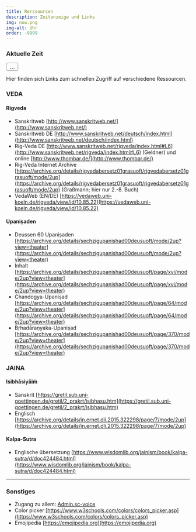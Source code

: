 ```yaml
---
title: Rerssourcen
description: Zeitanzeige und Links
img: now.png
img-alt: Uhr
order: -9999
---
```



### Aktuelle Zeit
<span id="page_utc" class="utc-time">...</span>

<script>
  var updateTime = ()=>{
    let page_utc = document && document.getElementById('page_utc');
    if (page_utc) {
      let date = new Date();
      let utc = `${date.toISOString().substring(11,16)} UTC`;
      page_utc.innerHTML = utc;
    }
  }
  setTimeout(updateTime, 1000);
  setInterval(updateTime, 20000);
</script>
<style>
.utc-time {
  font: Arial Black, Arial;
  font-size: larger;
  border: 1pt solid #888;
  border-radius: 0.25em;
  padding-left: 0.5em;
  padding-right: 0.5em;
}
</style>
 

Hier finden sich Links zum schnellen Zugriff auf verschiedene Ressourcen.

### VEDA

#### Rigveda
- Sanskritweb [http://www.sanskritweb.net/](http://www.sanskritweb.net/)
- Sanskritweb DE [http://www.sanskritweb.net/deutsch/index.html](http://www.sanskritweb.net/deutsch/index.html)
- Rig-Veda DE [http://www.sanskritweb.net/rigveda/index.html#L6](http://www.sanskritweb.net/rigveda/index.html#L6) (Geldner) und online [http://www.thombar.de/](http://www.thombar.de/)
- Rig-Veda Internet Archive [https://archive.org/details/rigvedabersetz01grasuoft/rigvedabersetz01grasuoft/mode/2up](https://archive.org/details/rigvedabersetz01grasuoft/rigvedabersetz01grasuoft/mode/2up) (Graßmann; hier nur 2.-8. Buch)  
- VedaWeb (EN/DE) [https://vedaweb.uni-koeln.de/rigveda/view/id/10.85.22](https://vedaweb.uni-koeln.de/rigveda/view/id/10.85.22)

#### Upaniṣaden
- Deussen 60 Upaniṣaden [https://archive.org/details/sechzigupanishad00deusuoft/mode/2up?view=theater](https://archive.org/details/sechzigupanishad00deusuoft/mode/2up?view=theater)
- Inhalt [https://archive.org/details/sechzigupanishad00deusuoft/page/xvi/mode/2up?view=theater](https://archive.org/details/sechzigupanishad00deusuoft/page/xvi/mode/2up?view=theater)
- Chandogya-Upaniṣad [https://archive.org/details/sechzigupanishad00deusuoft/page/64/mode/2up?view=theater](https://archive.org/details/sechzigupanishad00deusuoft/page/64/mode/2up?view=theater)
- Bṛhadāraṇyaka-Upaniṣad [https://archive.org/details/sechzigupanishad00deusuoft/page/370/mode/2up?view=theater](https://archive.org/details/sechzigupanishad00deusuoft/page/370/mode/2up?view=theater)

### JAINA

#### Isibhāsiyāiṁ
- Sanskrit [https://gretil.sub.uni-goettingen.de/gretil/2_prakrt/isibhasu.htm](https://gretil.sub.uni-goettingen.de/gretil/2_prakrt/isibhasu.htm)
- Englisch [https://archive.org/details/in.ernet.dli.2015.322298/page/7/mode/2up](https://archive.org/details/in.ernet.dli.2015.322298/page/7/mode/2up)

#### Kalpa-Sutra
- Englische übersetzung [https://www.wisdomlib.org/jainism/book/kalpa-sutra/d/doc424484.html](https://www.wisdomlib.org/jainism/book/kalpa-sutra/d/doc424484.html)


---

### Sonstiges

- Zugang zu allem: [Admin.sc-voice](https://admin.sc-voice.net/#/admin.sc-voice.net)
- Color picker [https://www.w3schools.com/colors/colors_picker.asp](https://www.w3schools.com/colors/colors_picker.asp)
- Emojipedia [https://emojipedia.org](https://emojipedia.org)
